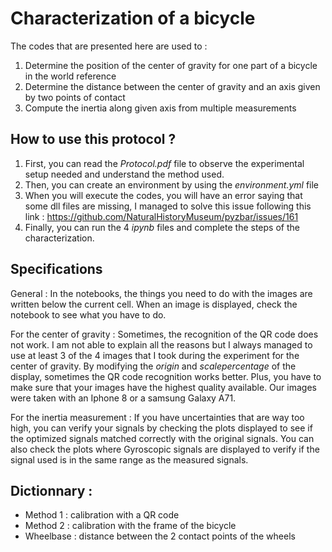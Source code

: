 # Characterization of a bicycle
The codes that are presented here are used to :
 1. Determine the position of the center of gravity for one part of a bicycle in the world reference
 2. Determine the distance between the center of gravity and an axis given by two points of contact
 3. Compute the inertia along given axis from multiple measurements

## How to use this protocol ? 
1. First, you can read the *Protocol.pdf* file to observe the experimental setup needed and understand the method used. 
2. Then, you can create an environment by using the *environment.yml* file
3. When you will execute the codes, you will have an error saying that some dll files are missing, I managed to solve this issue following this link : https://github.com/NaturalHistoryMuseum/pyzbar/issues/161
4. Finally, you can run the 4 *ipynb* files and complete the steps of the characterization. 

## Specifications
General :
In the notebooks, the things you need to do with the images are written below the current cell. When an image is displayed, check the notebook to see what you have to do.

For the center of gravity : 
Sometimes, the recognition of the QR code does not work. I am not able to explain all the reasons but I always managed to use at least 3 of the 4 images that I took during the experiment for the center of gravity. By modifying the $origin$ and $scale percentage$ of the display, sometimes the QR code recognition works better. Plus, you have to make sure that your images have the highest quality available. Our images were taken with an Iphone 8 or a samsung Galaxy A71. 

For the inertia measurement :
If you have uncertainties that are way too high, you can verify your signals by checking the plots displayed to see if the optimized signals matched correctly with the original signals. You can also check the plots where Gyroscopic signals are displayed to verify if the signal used is in the same range as the measured signals. 

## Dictionnary :
- Method 1 : calibration with a QR code
- Method 2 : calibration with the frame of the bicycle
- Wheelbase : distance between the 2 contact points of the wheels

